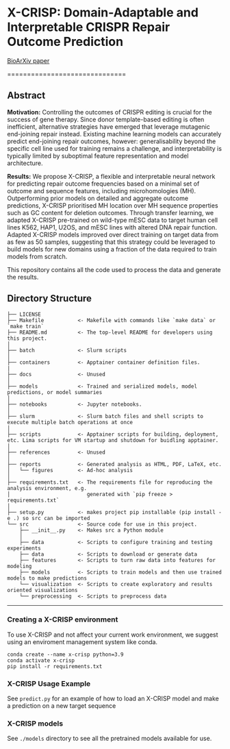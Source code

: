 # X-CRISP: Domain-Adaptable and Interpretable CRISPR Repair Outcome Prediction
[BioArXiv paper](https://doi.org/10.1101/2025.02.06.636858)


==============================

## Abstract

**Motivation:** Controlling the outcomes of CRISPR editing is crucial for the success of gene therapy. Since donor template-based editing is often inefficient, alternative strategies have emerged that leverage mutagenic end-joining repair instead. Existing machine learning models can accurately predict end-joining repair outcomes, however: generalisability beyond the specific cell line used for training remains a challenge, and interpretability is typically limited by suboptimal feature representation and model architecture.

**Results:** We propose X-CRISP, a flexible and interpretable neural network for predicting repair outcome frequencies based on a minimal set of outcome and sequence features, including microhomologies (MH). Outperforming prior models on detailed and aggregate outcome predictions, X-CRISP prioritised MH location over MH sequence properties such as GC content for deletion outcomes. Through transfer learning, we adapted X-CRISP pre-trained on wild-type mESC data to target human cell lines K562, HAP1, U2OS, and mESC lines with altered DNA repair function. Adapted X-CRISP models improved over direct training on target data from as few as 50 samples, suggesting that this strategy could be leveraged to build models for new domains using a fraction of the data required to train models from scratch.

This repository contains all the code used to process the data and generate the results.

Directory Structure
------------

    ├── LICENSE
    ├── Makefile           <- Makefile with commands like `make data` or `make train`
    ├── README.md          <- The top-level README for developers using this project.
    │
    ├── batch              <- Slurm scripts 
    │
    ├── containers         <- Apptainer container definition files.
    |
    ├── docs               <- Unused
    │
    ├── models             <- Trained and serialized models, model predictions, or model summaries
    │
    ├── notebooks          <- Jupyter notebooks.
    │
    ├── slurm              <- Slurm batch files and shell scripts to execute multiple batch operations at once
    │
    ├── scripts            <- Apptainer scripts for building, deployment, etc. Lima scripts for VM startup and shutdown for buidling apptainer.
    │
    ├── references         <- Unused
    │
    ├── reports            <- Generated analysis as HTML, PDF, LaTeX, etc.
    │   └── figures        <- Ad-hoc analysis
    │
    ├── requirements.txt   <- The requirements file for reproducing the analysis environment, e.g.
    │                         generated with `pip freeze > requirements.txt`
    │
    ├── setup.py           <- makes project pip installable (pip install -e .) so src can be imported
    └── src                <- Source code for use in this project.
        ├── __init__.py    <- Makes src a Python module
        │
        ├── data           <- Scripts to configure training and testing experiments  
        ├── data           <- Scripts to download or generate data    
        ├── features       <- Scripts to turn raw data into features for modeling    
        ├── models         <- Scripts to train models and then use trained models to make predictions
        └── visualization  <- Scripts to create exploratory and results oriented visualizations
        └── preprocessing  <- Scripts to preprocess data


--------

### Creating a X-CRISP environment
To use X-CRISP and not affect your current work environment, we suggest using an enviroment management system like conda.

```
conda create --name x-crisp python=3.9
conda activate x-crisp
pip install -r requirements.txt
```

### X-CRISP Usage Example
See `predict.py` for an example of how to load an X-CRISP model and make a prediction on a new target sequence

### X-CRISP models
See `./models` directory to see all the pretrained models available for use.



